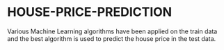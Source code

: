 # HOUSE-PRICE-PREDICTION
Various Machine Learning algorithms have been applied on the train data and the best algorithm is used to predict the house price in the test data.
